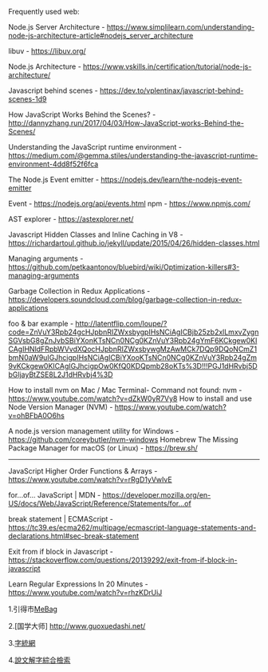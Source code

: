 Frequently used web:


Node.js Server Architecture - https://www.simplilearn.com/understanding-node-js-architecture-article#nodejs_server_architecture 

libuv - https://libuv.org/ 

Node.js Architecture - https://www.vskills.in/certification/tutorial/node-js-architecture/ 

Javascript behind scenes - https://dev.to/vplentinax/javascript-behind-scenes-1d9 

How JavaScript Works Behind the Scenes? - http://dannyzhang.run/2017/04/03/How-JavaScript-works-Behind-the-Scenes/ 

Understanding the JavaScript runtime environment - https://medium.com/@gemma.stiles/understanding-the-javascript-runtime-environment-4dd8f52f6fca 

The Node.js Event emitter - https://nodejs.dev/learn/the-nodejs-event-emitter 

Event - https://nodejs.org/api/events.html npm - https://www.npmjs.com/ 

AST explorer - https://astexplorer.net/ 

Javascript Hidden Classes and Inline Caching in V8 - https://richardartoul.github.io/jekyll/update/2015/04/26/hidden-classes.html 

Managing arguments - https://github.com/petkaantonov/bluebird/wiki/Optimization-killers#3-managing-arguments 

Garbage Collection in Redux Applications - https://developers.soundcloud.com/blog/garbage-collection-in-redux-applications 

foo & bar example - http://latentflip.com/loupe/?code=ZnVuY3Rpb24gcHJpbnRIZWxsbygpIHsNCiAgICBjb25zb2xlLmxvZygnSGVsbG8gZnJvbSBiYXonKTsNCn0NCg0KZnVuY3Rpb24gYmF6KCkgew0KICAgIHNldFRpbWVvdXQocHJpbnRIZWxsbywgMzAwMCk7DQp9DQoNCmZ1bmN0aW9uIGJhcigpIHsNCiAgICBiYXooKTsNCn0NCg0KZnVuY3Rpb24gZm9vKCkgew0KICAgIGJhcigpOw0KfQ0KDQpmb28oKTs%3D!!!PGJ1dHRvbj5DbGljayBtZSE8L2J1dHRvbj4%3D 

How to install nvm on Mac / Mac Terminal- Command not found: nvm - https://www.youtube.com/watch?v=dZkW0yR7Vy8 How to install and use Node Version Manager (NVM) - https://www.youtube.com/watch?v=ohBFbA0O6hs 

A node.js version management utility for Windows - https://github.com/coreybutler/nvm-windows Homebrew The Missing Package Manager for macOS (or Linux) - https://brew.sh/ 

---
JavaScript Higher Order Functions & Arrays -
https://www.youtube.com/watch?v=rRgD1yVwIvE

for...of... JavaScript | MDN -
https://developer.mozilla.org/en-US/docs/Web/JavaScript/Reference/Statements/for...of

break statement | ECMAScript -
https://tc39.es/ecma262/multipage/ecmascript-language-statements-and-declarations.html#sec-break-statement

Exit from if block in Javascript -
https://stackoverflow.com/questions/20139292/exit-from-if-block-in-javascript

Learn Regular Expressions In 20 Minutes -
https://www.youtube.com/watch?v=rhzKDrUiJ



1.引得市[MeBag](http://www.mebag.com/index/)

2.[国学大师]  http://www.guoxuedashi.net/

3.[字統網](https://zi.tools/)

4.[說文解字綜合檢索](http://www.homeinmists.com/shuowen/index.html) 
